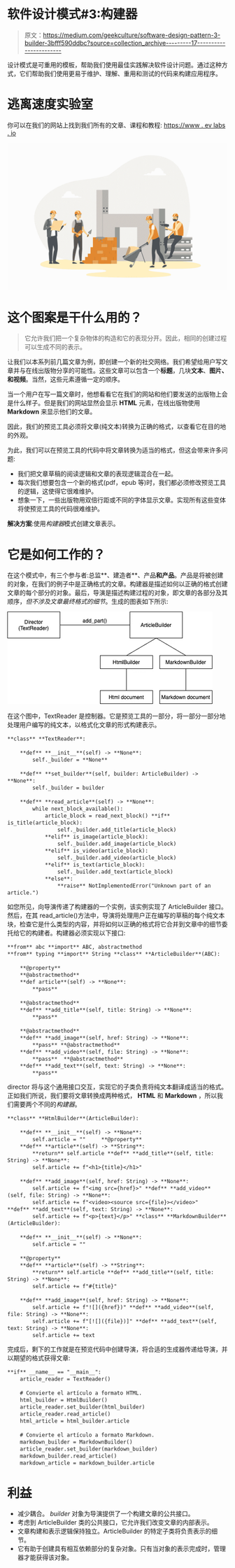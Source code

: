# 软件设计模式#3:构建器

> 原文：<https://medium.com/geekculture/software-design-pattern-3-builder-3bfff590ddbc?source=collection_archive---------17----------------------->

设计模式是可重用的模板，帮助我们使用最佳实践解决软件设计问题。通过这种方式，它们帮助我们使用更易于维护、理解、重用和测试的代码来构建应用程序。

# 逃离速度实验室

你可以在我们的网站上找到我们所有的文章、课程和教程:
[https://www . ev labs . io](https://www.evlabs.io/)

![](img/c677da796afcd719a323f5e3ab10e1f3.png)

# 这个图案是干什么用的？

> 它允许我们把一个复杂物体的构造和它的表现分开。因此，相同的创建过程可以生成不同的表示。

让我们以本系列前几篇文章为例，即创建一个新的社交网络。我们希望给用户写文章并与在线出版物分享的可能性。这些文章可以包含一个**标题**，几块**文本**、**图片、**和**视频**。当然，这些元素遵循一定的顺序。

当一个用户在写一篇文章时，他想看看它在我们的网站和他们要发送的出版物上会是什么样子。但是我们的网站显然会显示 **HTML** 元素，在线出版物使用 **Markdown** 来显示他们的文章。

因此，我们的预览工具必须将文章(纯文本)转换为正确的格式，以查看它在目的地的外观。

为此，我们可以在预览工具的代码中将文章转换为适当的格式，但这会带来许多问题:

*   我们把文章草稿的阅读逻辑和文章的表现逻辑混合在一起。
*   每次我们想要包含一个新的格式(pdf，epub 等)时，我们都必须修改预览工具的逻辑，这使得它很难维护。
*   想象一下，一些出版物用双倍行距或不同的字体显示文章。实现所有这些变体将使预览工具的代码很难维护。

**解决方案**:使用*构建器*模式创建文章表示。

# 它是如何工作的？

在这个模式中，有三个参与者:总监**、建造者**、产品**和产品**。产品是将被创建的对象，在我们的例子中是正确格式的文章。构建器是描述如何以正确的格式创建文章的每个部分的对象。最后，导演是描述构建过程的对象，即文章的各部分及其顺序，*但不涉及文章最终格式的细节*。生成的图表如下所示:

![](img/7d913ee4897035aadaa920a2b15226ac.png)

在这个图中，TextReader 是控制器。它是预览工具的一部分，将一部分一部分地处理用户编写的纯文本，以格式化文章的形式构建表示。

```
**class** **TextReader**:

    **def** **__init__**(self) -> **None**:
        self._builder = **None**

    **def** **set_builder**(self, builder: ArticleBuilder) -> **None**:
        self._builder = builder

    **def** **read_article**(self) -> **None**:
        while next_block_available():
            article_block = read_next_block() **if** is_title(article_block):
                self._builder.add_title(article_block)
            **elif** is_image(article_block):
                self._builder.add_image(article_block)
            **elif** is_video(article_block):
                self._builder.add_video(article_block)
            **elif** is_text(article_block):
                self._builder.add_text(article_block)
            **else**:
                **raise** NotImplementedError("Unknown part of an article.")
```

如您所见，向导演传递了构建器的一个实例，该实例实现了 ArticleBuilder 接口。然后，在其 read_article()方法中，导演将处理用户正在编写的草稿的每个纯文本块，检查它是什么类型的内容，并将如何以正确的格式将它合并到文章中的细节委托给它的构建者。构建器必须实现以下接口:

```
**from** abc **import** ABC, abstractmethod
**from** typing **import** String **class** **ArticleBuilder**(ABC): 

    **@property**
    **@abstractmethod**
    **def article**(self) -> **None**:
        **pass**    

    **@abstractmethod**
    **def** **add_title**(self, title: String) -> **None**:
        **pass**

    **@abstractmethod**
    **def** **add_image**(self, href: String) -> **None**:
        **pass** **@abstractmethod**
    **def** **add_video**(self, file: String) -> **None**:
        **pass**  **@abstractmethod**
    **def** **add_text**(self, text: String) -> **None**:
        **pass**
```

director 将与这个通用接口交互，实现它的子类负责将纯文本翻译成适当的格式。正如我们所说，我们要将文章转换成两种格式， **HTML** 和 **Markdown** ，所以我们需要两个不同的*构建器*。

```
**class** **HtmlBuilder**(ArticleBuilder):

    **def** **__init__**(self) -> **None**:
        self.article = ""     **@property**
    **def** **article**(self) -> **String**:
        **return** self.article **def** **add_title**(self, title: String) -> **None**:
        self.article += f"<h1>{title}</h1>"

    **def** **add_image**(self, href: String) -> **None**:
        self.article += f"<img src={href}>" **def** **add_video**(self, file: String) -> **None**:
        self.article += f"<video><source src={file}></video>"     **def** **add_text**(self, text: String) -> **None**:
        self.article += f"<p>{text}</p>" **class** **MarkdownBuilder**(ArticleBuilder):

    **def** **__init__**(self) -> **None**:
        self.article = ""

    **@property**
    **def** **article**(self) -> **String**:
        **return** self.article **def** **add_title**(self, title: String) -> **None**:
        self.article += f"#{title}"

    **def** **add_image**(self, href: String) -> **None**:
        self.article += f"![]({href})" **def** **add_video**(self, file: String) -> **None**:
        self.article += f"[![]({file})]" **def** **add_text**(self, text: String) -> **None**:
        self.article += text
```

完成后，剩下的工作就是在预览代码中创建导演，将合适的生成器传递给导演，并以期望的格式获得文章:

```
**if** __name__ == "__main__":
    article_reader = TextReader()

    # Convierte el artículo a formato HTML.
    html_builder = HtmlBuilder()
    article_reader.set_builder(html_builder)
    article_reader.read_article()
    html_article = html_builder.article

    # Convierte el artículo a formato Markdown.
    markdown_builder = MarkdownBuilder()
    article_reader.set_builder(markdown_builder)
    markdown_builder.read_article()
    markdown_article = markdown_builder.article
```

# 利益

*   减少耦合。 *builder* 对象为导演提供了一个构建文章的公共接口。
*   考虑到 ArticleBuilder 类的公共接口，它允许我们改变文章的内部表示。
*   文章构建和表示逻辑保持独立。ArticleBuilder 的特定子类将负责表示的细节。
*   它有助于创建具有相互依赖部分的复杂对象。只有当对象的表示完成时，管理器才能获得该对象。